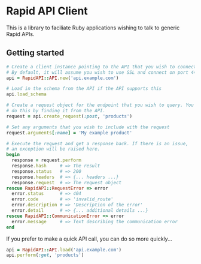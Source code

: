 # Rapid API Client

This is a library to faciliate Ruby applications wishing to talk to generic Rapid APIs.

## Getting started

```ruby
# Create a client instance pointing to the API that you wish to connect to.
# By default, it will assume you wish to use SSL and connect on port 443.
api = RapidAPI::API.new('api.example.com')

# Load in the schema from the API if the API supports this
api.load_schema

# Create a request object for the endpoint that you wish to query. You can
# do this by finding it from the API.
request = api.create_request(:post, 'products')

# Set any arguments that you wish to include with the request
request.arguments[:name] = 'My example product'

# Execute the request and get a response back. If there is an issue,
# an exception will be raised here.
begin
  response = request.perform
  response.hash     # => The result
  response.status   # => 200
  response.headers  # => {... headers ...}
  response.request  # => The request object
rescue RapidAPI::RequestError => error
  error.status      # => 404
  error.code        # => 'invalid_route'
  error.description # => 'Description of the error'
  error.detail      # => {... additional details ...}
rescue RapidAPI::CommunicationError => error
  error.message     # => Text describing the communication error
end
```

If you prefer to make a quick API call, you can do so more quickly...

```ruby
api = RapidAPI::API.load('api.example.com')
api.perform(:get, 'products')
```
